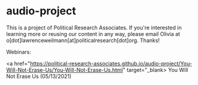 # audio-project
This is a project of Political Research Associates. If you're interested in learning more or reusing our content in any way, please email Olivia at o[dot]lawrenceweilmann[at]politicalresearch[dot]org. Thanks!

Webinars:

<a href="https://political-research-associates.github.io/audio-project/You-Will-Not-Erase-Us/You-Will-Not-Erase-Us.html" target="_blank>
You Will Not Erase Us (05/13/2021)</a>
